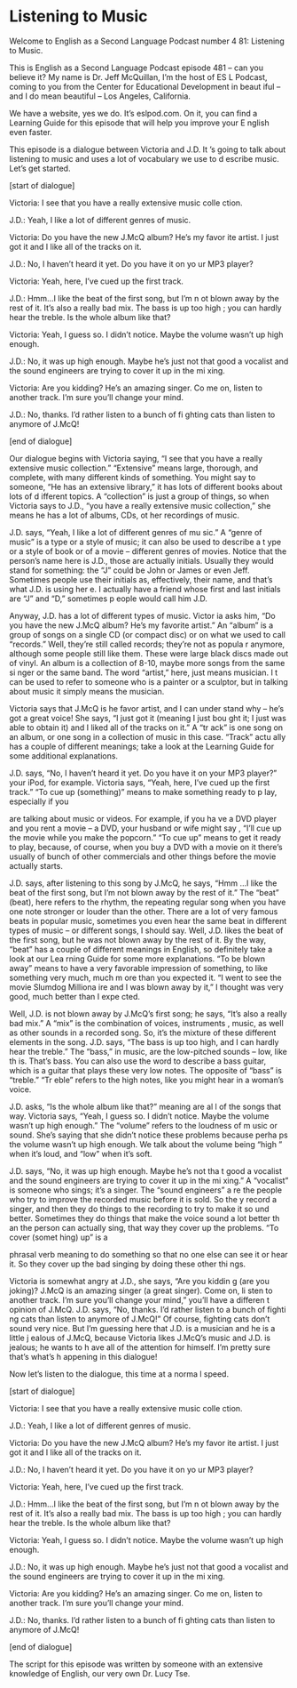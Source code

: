 # Listening to Music

Welcome to English as a Second Language Podcast number 4 81: Listening to Music.

This is English as a Second Language Podcast episode 481 – can you believe it?  My name is Dr. Jeff McQuillan, I’m the host of ES L Podcast, coming to you from the Center for Educational Development in beaut iful – and I do mean beautiful – Los Angeles, California.

We have a website, yes we do.  It’s eslpod.com.  On it, you  can find a Learning Guide for this episode that will help you improve your E nglish even faster.

This episode is a dialogue between Victoria and J.D.  It ’s going to talk about listening to music and uses a lot of vocabulary we use to d escribe music.  Let’s get started.

[start of dialogue]

Victoria:  I see that you have a really extensive music colle ction.

J.D.:  Yeah, I like a lot of different genres of music.

Victoria:  Do you have the new J.McQ album?  He’s my favor ite artist.  I just got it and I like all of the tracks on it.

J.D.:  No, I haven’t heard it yet.  Do you have it on yo ur MP3 player?

Victoria:  Yeah, here, I’ve cued up the first track.

J.D.:  Hmm…I like the beat of the first song, but I’m n ot blown away by the rest of it.  It’s also a really bad mix.  The bass is up too high ; you can hardly hear the treble.  Is the whole album like that?

Victoria:  Yeah, I guess so.  I didn’t notice.  Maybe the  volume wasn’t up high enough.

J.D.:  No, it was up high enough.  Maybe he’s just not that good a vocalist and the sound engineers are trying to cover it up in the mi xing.

Victoria:  Are you kidding?  He’s an amazing singer.  Co me on, listen to another track.  I’m sure you’ll change your mind.

 J.D.:  No, thanks.  I’d rather listen to a bunch of fi ghting cats than listen to anymore of J.McQ!

[end of dialogue]

Our dialogue begins with Victoria saying, “I see that you  have a really extensive music collection.”  “Extensive” means large, thorough, and complete, with many different kinds of something.  You might say to someone, “He has an extensive library,” it has lots of different books about lots of d ifferent topics.  A “collection” is just a group of things, so when Victoria says to J.D., “you  have a really extensive music collection,” she means he has a lot of albums, CDs, ot her recordings of music.

J.D. says, “Yeah, I like a lot of different genres of mu sic.”  A “genre of music” is a type or a style of music; it can also be used to describe a t ype or a style of book or of a movie – different genres of movies.  Notice that  the person’s name here is J.D., those are actually initials.  Usually they would stand  for something: the “J” could be John or James or even Jeff.  Sometimes people use  their initials as, effectively, their name, and that’s what J.D. is using her e.  I actually have a friend whose first and last initials are “J” and “D,” sometimes p eople would call him J.D.

Anyway, J.D. has a lot of different types of music.  Victor ia asks him, “Do you have the new J.McQ album?  He’s my favorite artist.”  An “album” is a group of songs on a single CD (or compact disc) or on what we used to call “records.” Well, they’re still called records; they’re not as popula r anymore, although some people still like them.  These were large black discs made out of vinyl.  An album is a collection of 8-10, maybe more songs from the same si nger or the same band.  The word “artist,” here, just means musician.  I t can be used to refer to someone who is a painter or a sculptor, but in talking about music it simply means the musician.

Victoria says that J.McQ is he favor artist, and I can under stand why – he’s got a great voice!  She says, “I just got it (meaning I just bou ght it; I just was able to obtain it) and I liked all of the tracks on it.”  A “tr ack” is one song on an album, or one song in a collection of music in this case.  “Track” actu ally has a couple of different meanings; take a look at the Learning Guide for some additional explanations.

J.D. says, “No, I haven’t heard it yet.  Do you have it on your MP3 player?” your iPod, for example.  Victoria says, “Yeah, here, I’ve cued up the first track.”  “To cue up (something)” means to make something ready to p lay, especially if you

 are talking about music or videos.  For example, if you ha ve a DVD player and you rent a movie – a DVD, your husband or wife might say , “I’ll cue up the movie while you make the popcorn.”  “To cue up” means to get it ready to play, because, of course, when you buy a DVD with a movie on it there’s usually of bunch of other commercials and other things before the  movie actually starts.

J.D. says, after listening to this song by J.McQ, he says, “Hmm …I like the beat of the first song, but I’m not blown away by the rest of it.”  The “beat” (beat), here refers to the rhythm, the repeating regular song when you have one note stronger or louder than the other.  There are a lot of very famous beats in popular music, sometimes you even hear the same beat in different types of music – or different songs, I should say.  Well, J.D. likes the beat  of the first song, but he was not blown away by the rest of it.  By the way, “beat”  has a couple of different meanings in English, so definitely take a look at our Lea rning Guide for some more explanations.  “To be blown away” means to have a very favorable impression of something, to like something very much, much m ore than you expected it.  “I went to see the movie Slumdog Milliona ire and I was blown away by it,” I thought was very good, much better than I expe cted.

Well, J.D. is not blown away by J.McQ’s first song; he says,  “It’s also a really bad mix.”  A “mix” is the combination of voices, instruments , music, as well as other sounds in a recorded song.  So, it’s the mixture of these different elements in the song.  J.D. says, “The bass is up too high, and I can hardly hear the treble.”  The “bass,” in music, are the low-pitched sounds – low, like th is.  That’s bass.  You can also use the word to describe a bass guitar, which is a guitar that plays these very low notes.  The opposite of “bass” is “treble.”  “Tr eble” refers to the high notes, like you might hear in a woman’s voice.

J.D. asks, “Is the whole album like that?” meaning are al l of the songs that way. Victoria says, “Yeah, I guess so.  I didn’t notice.  Maybe  the volume wasn’t up high enough.”  The “volume” refers to the loudness of m usic or sound.  She’s saying that she didn’t notice these problems because perha ps the volume wasn’t up high enough.  We talk about the volume being “high ” when it’s loud, and “low” when it’s soft.

J.D. says, “No, it was up high enough.  Maybe he’s not tha t good a vocalist and the sound engineers are trying to cover it up in the mi xing.”  A “vocalist” is someone who sings; it’s a singer.  The “sound engineers” a re the people who try to improve the recorded music before it is sold.  So the y record a singer, and then they do things to the recording to try to make it so und better.  Sometimes they do things that make the voice sound a lot better th an the person can actually sing, that way they cover up the problems.  “To cover (somet hing) up” is a

 phrasal verb meaning to do something so that no one else  can see it or hear it. So they cover up the bad singing by doing these other thi ngs.

Victoria is somewhat angry at J.D., she says, “Are you kiddin g (are you joking)? J.McQ is an amazing singer (a great singer).  Come on, li sten to another track. I’m sure you’ll change your mind,” you’ll have a differen t opinion of J.McQ.  J.D. says, “No, thanks.  I’d rather listen to a bunch of fighti ng cats than listen to anymore of J.McQ!”  Of course, fighting cats don’t sound very nice.  But I’m guessing here that J.D. is a musician and he is a little j ealous of J.McQ, because Victoria likes J.McQ’s music and J.D. is jealous; he wants to h ave all of the attention for himself.  I’m pretty sure that’s what’s h appening in this dialogue!

Now let’s listen to the dialogue, this time at a norma l speed.

[start of dialogue]

Victoria:  I see that you have a really extensive music colle ction.

J.D.:  Yeah, I like a lot of different genres of music.

Victoria:  Do you have the new J.McQ album?  He’s my favor ite artist.  I just got it and I like all of the tracks on it.

J.D.:  No, I haven’t heard it yet.  Do you have it on yo ur MP3 player?

Victoria:  Yeah, here, I’ve cued up the first track.

J.D.:  Hmm…I like the beat of the first song, but I’m n ot blown away by the rest of it.  It’s also a really bad mix.  The bass is up too high ; you can hardly hear the treble.  Is the whole album like that?

Victoria:  Yeah, I guess so.  I didn’t notice.  Maybe the  volume wasn’t up high enough.

J.D.:  No, it was up high enough.  Maybe he’s just not that good a vocalist and the sound engineers are trying to cover it up in the mi xing.

Victoria:  Are you kidding?  He’s an amazing singer.  Co me on, listen to another track.  I’m sure you’ll change your mind.

J.D.:  No, thanks.  I’d rather listen to a bunch of fi ghting cats than listen to anymore of J.McQ!

 [end of dialogue]

The script for this episode was written by someone with an  extensive knowledge of English, our very own Dr. Lucy Tse.





